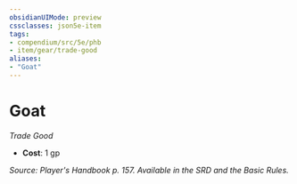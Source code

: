 ```yaml
---
obsidianUIMode: preview
cssclasses: json5e-item
tags:
- compendium/src/5e/phb
- item/gear/trade-good
aliases: 
- "Goat"
---
```

# Goat
*Trade Good*  

- **Cost**: 1 gp

*Source: Player's Handbook p. 157. Available in the SRD and the Basic Rules.*